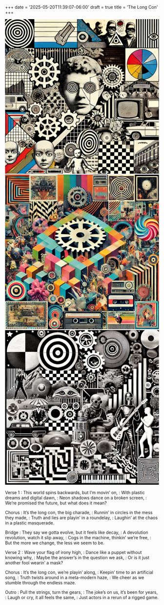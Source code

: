 +++
date = '2025-05-20T11:39:07-06:00'
draft = true
title = 'The Long Con'
+++

![Bryce Canyon National Park](cover-long.webp)
![Bryce Canyon National Park](lyrics-long.webp)
![Bryce Canyon National Park](back-long.webp)

Verse 1
: This world spins backwards, but I’m movin’ on,
: With plastic dreams and digital dawn,
: Neon shadows dance on a broken screen,
: We’re promised the future, but what does it mean?

Chorus
: It’s the long con, the big charade,
: Runnin’ in circles in the mess they made,
: Truth and lies are playin’ in a roundelay,
: Laughin’ at the chaos in a plastic masquerade.

Bridge
: They say we gotta evolve, but it feels like decay,
: A devolution revolution, watch it slip away,
: Cogs in the machine, thinkin’ we’re free,
: But the more we change, the less we seem to be.

Verse 2
: Wave your flag of irony high,
: Dance like a puppet without knowing why,
: Maybe the answer’s in the question we ask,
: Or is it just another fool wearin’ a mask?

Chorus
: It’s the long con, we’re playin’ along,
: Keepin’ time to an artificial song,
: Truth twists around in a meta-modern haze,
: We cheer as we stumble through the endless maze.

Outro
: Pull the strings, turn the gears,
: The joke’s on us, it’s been for years,
: Laugh or cry, it all feels the same,
: Just actors in a rerun of a rigged game. 